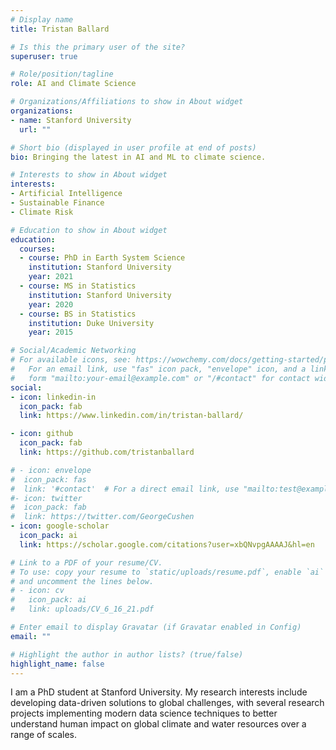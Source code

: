 ```yaml
---
# Display name
title: Tristan Ballard

# Is this the primary user of the site?
superuser: true

# Role/position/tagline
role: AI and Climate Science

# Organizations/Affiliations to show in About widget
organizations:
- name: Stanford University
  url: ""

# Short bio (displayed in user profile at end of posts)
bio: Bringing the latest in AI and ML to climate science.

# Interests to show in About widget
interests:
- Artificial Intelligence
- Sustainable Finance
- Climate Risk

# Education to show in About widget
education:
  courses:
  - course: PhD in Earth System Science
    institution: Stanford University
    year: 2021
  - course: MS in Statistics
    institution: Stanford University
    year: 2020
  - course: BS in Statistics
    institution: Duke University
    year: 2015

# Social/Academic Networking
# For available icons, see: https://wowchemy.com/docs/getting-started/page-builder/#icons
#   For an email link, use "fas" icon pack, "envelope" icon, and a link in the
#   form "mailto:your-email@example.com" or "/#contact" for contact widget.
social:
- icon: linkedin-in
  icon_pack: fab
  link: https://www.linkedin.com/in/tristan-ballard/

- icon: github
  icon_pack: fab
  link: https://github.com/tristanballard

# - icon: envelope
#  icon_pack: fas
#  link: '#contact'  # For a direct email link, use "mailto:test@example.org".
#- icon: twitter
#  icon_pack: fab
#  link: https://twitter.com/GeorgeCushen
- icon: google-scholar
  icon_pack: ai
  link: https://scholar.google.com/citations?user=xbQNvpgAAAAJ&hl=en

# Link to a PDF of your resume/CV.
# To use: copy your resume to `static/uploads/resume.pdf`, enable `ai` icons in `params.toml`, 
# and uncomment the lines below.
# - icon: cv
#   icon_pack: ai
#   link: uploads/CV_6_16_21.pdf

# Enter email to display Gravatar (if Gravatar enabled in Config)
email: ""

# Highlight the author in author lists? (true/false)
highlight_name: false
---
```


I am a PhD student at Stanford University. My research interests include developing data-driven solutions to global challenges, with several research projects implementing modern data science techniques to better understand human impact on global climate and water resources over a range of scales. 
